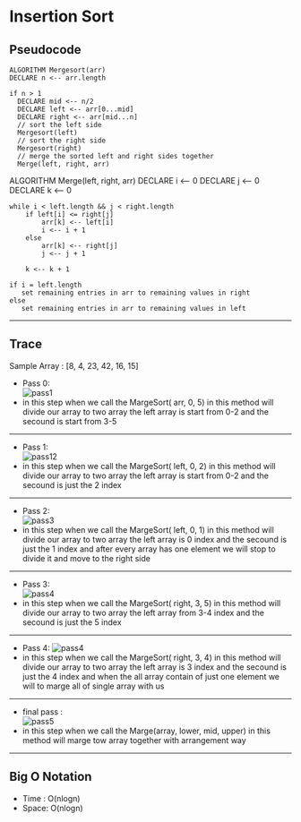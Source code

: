# Insertion Sort

## Pseudocode

    ALGORITHM Mergesort(arr)  
    DECLARE n <-- arr.length  

    if n > 1  
      DECLARE mid <-- n/2  
      DECLARE left <-- arr[0...mid]
      DECLARE right <-- arr[mid...n]
      // sort the left side
      Mergesort(left)
      // sort the right side
      Mergesort(right)
      // merge the sorted left and right sides together
      Merge(left, right, arr)

ALGORITHM Merge(left, right, arr)
    DECLARE i <-- 0
    DECLARE j <-- 0
    DECLARE k <-- 0

    while i < left.length && j < right.length
        if left[i] <= right[j]
            arr[k] <-- left[i]
            i <-- i + 1
        else
            arr[k] <-- right[j]
            j <-- j + 1

        k <-- k + 1

    if i = left.length
       set remaining entries in arr to remaining values in right
    else
       set remaining entries in arr to remaining values in left

___

## Trace

Sample Array : [8, 4, 23, 42, 16, 15]

* Pass 0:   
![pass1](image/pass0.png)
* in this step when we call the MargeSort( arr, 0, 5)
in this method will divide our array to two array
the left array is start from 0-2 and the secound is start from 3-5

___

* Pass 1:  
![pass12](image/pass1.png)  
* in this step when we call the MargeSort( left, 0, 2)
in this method will divide our array to two array
the left array is start from 0-2 and the secound is just the 2 index

___

* Pass 2:  
![pass3](image/pass2.png)  
* in this step when we call the MargeSort( left, 0, 1)
in this method will divide our array to two array
the left array is 0 index and the secound is just the 1 index
and after every array has one element we will stop to divide it and move to the right side

___

* Pass 3:    
![pass4](image/pass3.png) 
* in this step when we call the MargeSort( right, 3, 5)
in this method will divide our array to two array
the left array from 3-4 index and the secound is just the 5 index

___

* Pass 4:
![pass4](image/pass4.png)  
* in this step when we call the MargeSort( right, 3, 4)
in this method will divide our array to two array
the left array is 3 index and the secound is just the 4 index
and when the all array contain of just one element we will to marge all of single array with us

___

* final pass :  
![pass5](image/finalPass.png)  
* in this step when we call the Marge(array, lower, mid, upper)
in this method will marge tow array together with arrangement way

___

## Big O Notation

* Time : O(nlogn)
* Space: O(nlogn)
